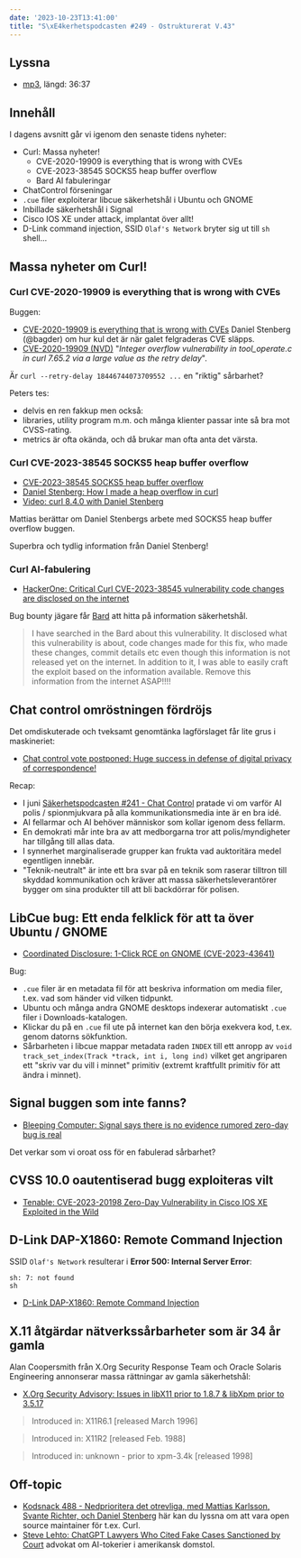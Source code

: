```yaml
---
date: '2023-10-23T13:41:00'
title: "S\xE4kerhetspodcasten #249 - Ostrukturerat V.43"
---
```

## Lyssna
* [mp3](https://traffic.libsyn.com/secure/sakerhetspodcasten/2023-10-18_Sakerhetspodcasten.mp3?dest-id=117848), längd: 36:37

## Innehåll
I dagens avsnitt går vi igenom den senaste tidens nyheter:

* Curl: Massa nyheter!
  * CVE-2020-19909 is everything that is wrong with CVEs
  * CVE-2023-38545 SOCKS5 heap buffer overflow
  * Bard AI fabuleringar
* ChatControl förseningar
* `.cue` filer exploiterar libcue säkerhetshål i Ubuntu och GNOME
* Inbillade säkerhetshål i Signal
* Cisco IOS XE under attack, implantat över allt!
* D-Link command injection, SSID `Olaf's Network` bryter sig ut till `sh` shell...

## Massa nyheter om Curl!

### Curl CVE-2020-19909 is everything that is wrong with CVEs

Buggen:

* [CVE-2020-19909 is everything that is wrong with CVEs](https://daniel.haxx.se/blog/2023/08/26/cve-2020-19909-is-everything-that-is-wrong-with-cves/)
  Daniel Stenberg (@bagder) om hur kul det är när galet felgraderas CVE släpps.
* [CVE-2020-19909 (NVD)](https://nvd.nist.gov/vuln/detail/CVE-2020-19909)
  "_Integer overflow vulnerability in tool\_operate.c in curl 7.65.2 via a large value as the retry delay_".

Är `curl --retry-delay 18446744073709552 ...` en "riktig" sårbarhet?

Peters tes:

* delvis en ren fakkup men också:
* libraries, utility program m.m. och många klienter passar inte så bra mot CVSS-rating.
* metrics är ofta okända, och då brukar man ofta anta det värsta.

### Curl CVE-2023-38545 SOCKS5 heap buffer overflow

* [CVE-2023-38545 SOCKS5 heap buffer overflow](https://curl.se/docs/CVE-2023-38545.html)
* [Daniel Stenberg: How I made a heap overflow in curl](https://daniel.haxx.se/blog/2023/10/11/how-i-made-a-heap-overflow-in-curl/)
* [Video: curl 8.4.0 with Daniel Stenberg](https://www.youtube.com/watch?v=-j-_nKmq2aE)

Mattias berättar om Daniel Stenbergs arbete med SOCKS5 heap buffer overflow buggen.

Superbra och tydlig information från Daniel Stenberg!

### Curl AI-fabulering

* [HackerOne: Critical Curl CVE-2023-38545 vulnerability code changes are disclosed on the internet](https://hackerone.com/reports/2199174)

Bug bounty jägare får [Bard](https://bard.google.com/) att hitta på information säkerhetshål.

> I have searched in the Bard about this vulnerability.
> It disclosed what this vulnerability is about, code changes made for this fix, who made these changes, commit details etc even though this information is not released yet on the internet.
> In addition to it, I was able to easily craft the exploit based on the information available.
> Remove this information from the internet ASAP!!!!

## Chat control omröstningen fördröjs

Det omdiskuterade och tveksamt genomtänka lagförslaget får lite grus i maskineriet:

* [Chat control vote postponed: Huge success in defense of digital privacy of correspondence!](https://www.patrick-breyer.de/en/chat-control-vote-postponed-huge-success-in-defense-of-digital-privacy-of-correspondence/)

Recap:

* I juni [Säkerhetspodcasten #241 - Chat Control](https://sakerhetspodcasten.se/posts/sakerhetspodcasten_241_chat_control/)
  pratade vi om varför AI polis / spionmjukvara på alla kommunikationsmedia inte är en bra idé.
* AI fellarmar och AI behöver människor som kollar igenom dess fellarm.
* En demokrati mår inte bra av att medborgarna tror att polis/myndigheter har tillgång till allas data.
* I synnerhet marginaliserade grupper kan frukta vad auktoritära medel egentligen innebär.
* "Teknik-neutralt" är inte ett bra svar på en teknik som raserar tilltron till skyddad kommunikation
  och kräver att massa säkerhetsleverantörer bygger om sina produkter till att bli backdörrar för polisen.

## LibCue bug: Ett enda felklick för att ta över Ubuntu / GNOME

* [Coordinated Disclosure: 1-Click RCE on GNOME (CVE-2023-43641)](https://github.blog/2023-10-09-coordinated-disclosure-1-click-rce-on-gnome-cve-2023-43641/)

Bug:

* `.cue` filer är en metadata fil för att beskriva information om media filer, t.ex. vad som händer vid vilken tidpunkt.
* Ubuntu och många andra GNOME desktops indexerar automatiskt `.cue` filer i Downloads-katalogen.
* Klickar du på en `.cue` fil ute på internet kan den börja exekvera kod, t.ex. genom datorns sökfunktion.
* Sårbarheten i libcue mappar metadata raden `INDEX` till ett anropp av `void track_set_index(Track *track, int i, long ind)`
  vilket get angriparen ett "skriv var du vill i minnet" primitiv (extremt kraftfullt primitiv för att ändra i minnet).

## Signal buggen som inte fanns?

* [Bleeping Computer: Signal says there is no evidence rumored zero-day bug is real](https://www.bleepingcomputer.com/news/security/signal-says-there-is-no-evidence-rumored-zero-day-bug-is-real/)

Det verkar som vi oroat oss för en fabulerad sårbarhet?

## CVSS 10.0 oautentiserad bugg exploiteras vilt

* [Tenable: CVE-2023-20198 Zero-Day Vulnerability in Cisco IOS XE Exploited in the Wild](https://www.tenable.com/blog/cve-2023-20198-zero-day-vulnerability-in-cisco-ios-xe-exploited-in-the-wild)

## D-Link DAP-X1860: Remote Command Injection

SSID `Olaf's Network` resulterar i **Error 500: Internal Server Error**:

```
sh: 7: not found
sh
```

* [D-Link DAP-X1860: Remote Command Injection](https://www.redteam-pentesting.de/en/advisories/rt-sa-2023-006/-d-link-dap-x1860-remote-command-injection)

## X.11 åtgärdar nätverkssårbarheter som är 34 år gamla

Alan Coopersmith från X.Org Security Response Team och Oracle Solaris Engineering annonserar massa rättningar av gamla säkerhetshål:

* [X.Org Security Advisory: Issues in libX11 prior to 1.8.7 & libXpm prior to 3.5.17](https://lists.x.org/archives/xorg/2023-October/061506.html)

> Introduced in: X11R6.1 [released March 1996]

> Introduced in: X11R2 [released Feb. 1988]

> Introduced in: unknown - prior to xpm-3.4k [released 1998]

## Off-topic

* [Kodsnack 488 - Nedprioritera det otrevliga, med Mattias Karlsson, Svante Richter, och Daniel Stenberg](https://kodsnack.se/488/)
  här kan du lyssna om att vara open source maintainer för t.ex. Curl.
* [Steve Lehto: ChatGPT Lawyers Who Cited Fake Cases Sanctioned by Court](https://www.youtube.com/watch?v=sEOapG7-kro)
  advokat om AI-tokerier i amerikansk domstol.

